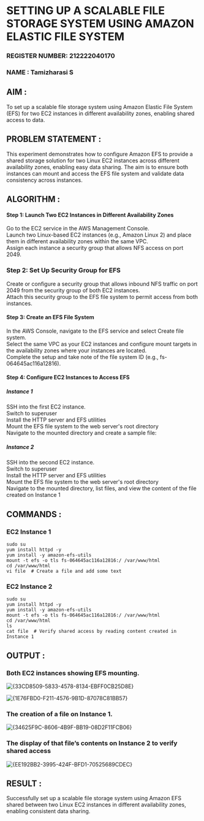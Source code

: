 # SETTING UP A SCALABLE FILE STORAGE SYSTEM USING AMAZON ELASTIC FILE SYSTEM

 ### REGISTER NUMBER: 212222040170
### NAME : Tamizharasi S

## AIM :
To set up a scalable file storage system using Amazon Elastic File System (EFS) for two EC2 instances in different availability zones, enabling shared access to data.

## PROBLEM STATEMENT :
This experiment demonstrates how to configure Amazon EFS to provide a shared storage solution for two Linux EC2 instances across different availability zones, enabling easy data sharing. The aim is to ensure both instances can mount and access the EFS file system and validate data consistency across instances.

## ALGORITHM :

#### Step 1: Launch Two EC2 Instances in Different Availability Zones
Go to the EC2 service in the AWS Management Console.</BR>
Launch two Linux-based EC2 instances (e.g., Amazon Linux 2) and place them in different availability zones within the same VPC.</BR>
Assign each instance a security group that allows NFS access on port 2049.</BR>

### Step 2: Set Up Security Group for EFS
Create or configure a security group that allows inbound NFS traffic on port 2049 from the security group of both EC2 instances.</BR>
Attach this security group to the EFS file system to permit access from both instances.</BR>

#### Step 3: Create an EFS File System
In the AWS Console, navigate to the EFS service and select Create file system.</BR>
Select the same VPC as your EC2 instances and configure mount targets in the availability zones where your instances are located.</BR>
Complete the setup and take note of the file system ID (e.g., fs-064645ac116a12816).</BR>

#### Step 4: Configure EC2 Instances to Access EFS

##### Instance 1</BR>
SSH into the first EC2 instance.</BR>
Switch to superuser</BR>
Install the HTTP server and EFS utilities</BR>
Mount the EFS file system to the web server's root directory</BR>
Navigate to the mounted directory and create a sample file:

##### Instance 2
SSH into the second EC2 instance.</BR>
Switch to superuser</BR>
Install the HTTP server and EFS utilities</BR>
Mount the EFS file system to the web server's root directory</BR>
Navigate to the mounted directory, list files, and view the content of the file created on Instance 1</BR>

## COMMANDS :

### EC2 Instance 1
```
sudo su
yum install httpd -y
yum install -y amazon-efs-utils
mount -t efs -o tls fs-064645ac116a12816:/ /var/www/html
cd /var/www/html
vi file  # Create a file and add some text
```

### EC2 Instance 2
```
sudo su
yum install httpd -y
yum install -y amazon-efs-utils
mount -t efs -o tls fs-064645ac116a12816:/ /var/www/html
cd /var/www/html
ls
cat file  # Verify shared access by reading content created in Instance 1
```

## OUTPUT :

### Both EC2 instances showing EFS mounting. 
![{33CD8509-5833-4578-8134-EBFF0CB25D8E}](https://github.com/user-attachments/assets/f5b52ed3-eb2d-490e-82a5-62a2cf281aa5)

![{1E76FBD0-F211-4576-9B1D-87078C81BB57}](https://github.com/user-attachments/assets/bfd92e79-6b09-45a8-bbf8-e92a96fea7fc)

### The creation of a file on Instance 1.
![{34625F9C-8606-4B9F-BB19-08D2F11FCB06}](https://github.com/user-attachments/assets/63ac874c-c40d-4c56-82e8-743d36f4cca5)

### The display of that file’s contents on Instance 2 to verify shared access
![{EE192BB2-3995-424F-BFD1-70525689CDEC}](https://github.com/user-attachments/assets/1f3e20a3-ace8-49c4-961b-faf48ca08a2f)

## RESULT :
Successfully set up a scalable file storage system using Amazon EFS shared between two Linux EC2 instances in different availability zones, enabling consistent data sharing.
